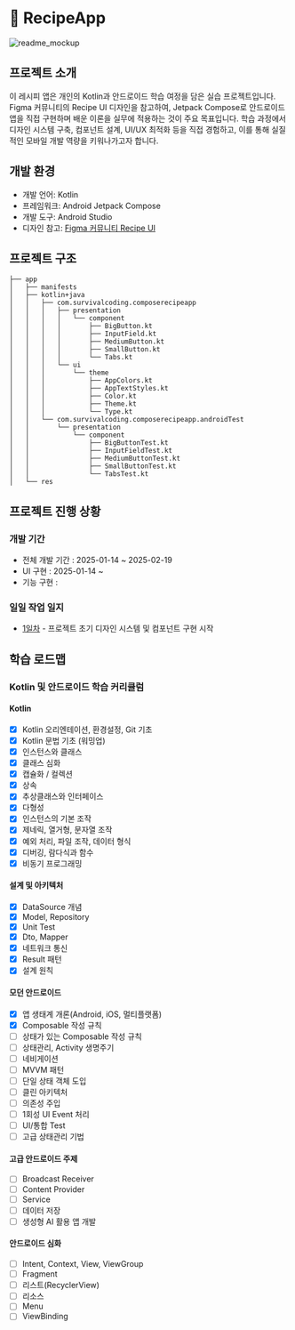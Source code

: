 
# 🥘 RecipeApp

![readme_mockup](https://www.bing.com/images/blob?bcid=rxzIpuvaRPsHiQ)

## 프로젝트 소개

이 레시피 앱은 개인의 Kotlin과 안드로이드 학습 여정을 담은 실습 프로젝트입니다. 
Figma 커뮤니티의 Recipe UI 디자인을 참고하여, Jetpack Compose로 안드로이드 앱을 직접 구현하며 배운 이론을 실무에 적용하는 것이 주요 목표입니다.
학습 과정에서 디자인 시스템 구축, 컴포넌트 설계, UI/UX 최적화 등을 직접 경험하고, 이를 통해 실질적인 모바일 개발 역량을 키워나가고자 합니다.

## 개발 환경

- 개발 언어: Kotlin
- 프레임워크: Android Jetpack Compose 
- 개발 도구: Android Studio
- 디자인 참고: [Figma 커뮤니티 Recipe UI](https://www.figma.com/community/file/1117253657372214910/food-recipe-app)

## 프로젝트 구조

```
├── app
│   ├── manifests
│   ├── kotlin+java
│   │   ├── com.survivalcoding.composerecipeapp
│   │   │   ├── presentation
│   │   │   │   └── component
│   │   │   │       ├── BigButton.kt
│   │   │   │       ├── InputField.kt
│   │   │   │       ├── MediumButton.kt
│   │   │   │       ├── SmallButton.kt
│   │   │   │       └── Tabs.kt
│   │   │   └── ui
│   │   │       └── theme
│   │   │           ├── AppColors.kt
│   │   │           ├── AppTextStyles.kt
│   │   │           ├── Color.kt
│   │   │           ├── Theme.kt
│   │   │           └── Type.kt
│   │   └── com.survivalcoding.composerecipeapp.androidTest
│   │       └── presentation
│   │           └── component
│   │               ├── BigButtonTest.kt
│   │               ├── InputFieldTest.kt
│   │               ├── MediumButtonTest.kt
│   │               ├── SmallButtonTest.kt
│   │               └── TabsTest.kt
│   └── res
```

## 프로젝트 진행 상황

### 개발 기간
- 전체 개발 기간 : 2025-01-14 ~ 2025-02-19
- UI 구현 : 2025-01-14 ~
- 기능 구현 :

### 일일 작업 일지
- [1일차](/docs/daily/2025-01-14.md) - 프로젝트 초기 디자인 시스템 및 컴포넌트 구현 시작

## 학습 로드맵

### Kotlin 및 안드로이드 학습 커리큘럼

#### Kotlin
- [x] Kotlin 오리엔테이션, 환경설정, Git 기초
- [x] Kotlin 문법 기초 (워밍업)
- [x] 인스턴스와 클래스
- [x] 클래스 심화
- [x] 캡슐화 / 컬렉션
- [x] 상속
- [x] 추상클래스와 인터페이스
- [x] 다형성
- [x] 인스턴스의 기본 조작
- [x] 제네릭, 열거형, 문자열 조작
- [x] 예외 처리, 파일 조작, 데이터 형식
- [x] 디버깅, 람다식과 함수
- [x] 비동기 프로그래밍

#### 설계 및 아키텍처
- [x] DataSource 개념
- [x] Model, Repository
- [x] Unit Test
- [x] Dto, Mapper
- [x] 네트워크 통신
- [x] Result 패턴
- [x] 설계 원칙

#### 모던 안드로이드
- [x] 앱 생태계 개론(Android, iOS, 멀티플랫폼)
- [x] Composable 작성 규칙
- [ ] 상태가 있는 Composable 작성 규칙
- [ ] 상태관리, Activity 생명주기
- [ ] 네비게이션
- [ ] MVVM 패턴
- [ ] 단일 상태 객체 도입
- [ ] 클린 아키텍처
- [ ] 의존성 주입
- [ ] 1회성 UI Event 처리
- [ ] UI/통합 Test
- [ ] 고급 상태관리 기법

#### 고급 안드로이드 주제
- [ ] Broadcast Receiver
- [ ] Content Provider
- [ ] Service
- [ ] 데이터 저장
- [ ] 생성형 AI 활용 앱 개발

#### 안드로이드 심화
- [ ] Intent, Context, View, ViewGroup
- [ ] Fragment
- [ ] 리스트(RecyclerView)
- [ ] 리소스
- [ ] Menu
- [ ] ViewBinding
